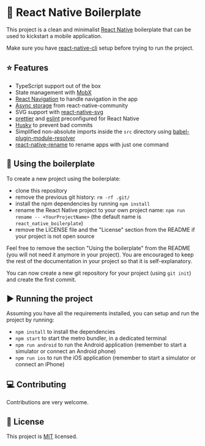 
# :rocket: React Native Boilerplate
This project is a clean and minimalist  [React Native](https://facebook.github.io/react-native/)  boilerplate that can be used to kickstart a mobile application.

Make sure you have [react-native-cli](https://reactnative.dev/docs/environment-setup) setup before trying to run the project.


## :star: Features

- TypeScript support out of the box
- State management with [MobX](https://mobx.js.org/README.html)
- [React Navigation](https://reactnavigation.org/) to handle navigation in the app
- [Async storage](https://github.com/react-native-community/async-storage) from react-native-community
- SVG support with [react-native-svg](https://github.com/react-native-community/react-native-svg)
- [prettier](https://prettier.io/) and [eslint](https://eslint.org/) preconfigured for React Native
- [Husky](https://github.com/typicode/husky) to prevent bad commits
- Simplified non-absolute imports inside the `src` directory using [babel-plugin-module-resolver](https://www.npmjs.com/package/babel-plugin-module-resolver)
- [react-native-rename](https://www.npmjs.com/package/react-native-rename) to rename apps with just one command


## :wrench: Using the boilerplate

To create a new project using the boilerplate:

-   clone this repository
-   remove the previous git history:  `rm -rf .git/`
-   install the npm dependencies by running  `npm install`
-   rename the React Native project to your own project name:  `npm run rename -- <YourProjectName>`  (the default name is  `react_native_boilerplate`)
-   remove the LICENSE file and the "License" section from the README if your project is not open source

Feel free to remove the section "Using the boilerplate" from the README (you will not need it anymore in your project). You are encouraged to keep the rest of the documentation in your project so that it is self-explanatory.

You can now create a new git repository for your project (using  `git init`) and create the first commit.

## :arrow_forward: Running the project

Assuming you have all the requirements installed, you can setup and run the project by running:

-   `npm install`  to install the dependencies
-    `npm start`  to start the metro bundler, in a dedicated terminal
-   `npm run android`  to run the Android application (remember to start a simulator or connect an Android phone)
- `npm run ios` to run the iOS application (remember to start a simulator or connect an iPhone)


## :computer: Contributing

Contributions are very welcome.

## :bookmark: License

This project is [MIT](LICENSE) licensed.
